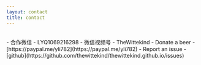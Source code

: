```yaml
---
layout: contact
title: contact
---
```


<!--more-->
<br>
- 合作微信 - LYQ1069216298
- 微信视频号 - TheWittekind
- Donate a beer - [https://paypal.me/yli782](https://paypal.me/yli782)
- Report an issue - [github](https://github.com/thewittekind/thewittekind.github.io/issues)